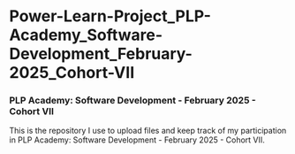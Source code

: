 # Power-Learn-Project_PLP-Academy_Software-Development_February-2025_Cohort-VII
### PLP Academy: Software Development - February 2025 - Cohort VII
This is the repository I use to upload files and keep track of my participation in PLP Academy: Software Development - February 2025 - Cohort VII.
